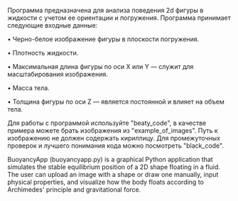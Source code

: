 Программа предназначена для анализа поведения 2d фигуры в жидкости с учетом ее ориентации и погружения.
Программа принимает следующие входные данные:

• Черно-белое изображение фигуры в плоскости погружения. 

• Плотность жидкости. 

• Максимальная длина фигуры по оси X или Y — служит для масштабирования изображения.

• Масса тела. 

• Толщина фигуры по оси Z — является постоянной и влияет на объем тела. 


Для работы с программой используйте "beaty_code", в качестве примера можете брать изображения из "example_of_images". Путь к изображению не должен содержать кириллицу. 
Для промежуточных проверок и лучшего понимания кода можно посмотреть "black_code".

BuoyancyApp (buoyancyapp.py) is a graphical Python application that simulates the stable equilibrium position of a 2D shape floating in a fluid. The user can upload an image with a shape or draw one manually, input physical properties, and visualize how the body floats according to Archimedes' principle and gravitational force.

